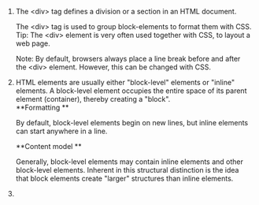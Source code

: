 1. The &lt;div&gt; tag defines a division or a section in an HTML document.

   The &lt;div&gt; tag is used to group block-elements to format them with CSS.  
   Tip: The &lt;div&gt; element is very often used together with CSS, to layout a web page.

   Note: By default, browsers always place a line break before and after the &lt;div&gt; element. However, this can be changed with CSS.

2. HTML elements are usually either "block-level" elements or "inline" elements. A block-level element occupies the entire space of its parent element \(container\), thereby creating a "block".  
   **Formatting   **

   By default, block-level elements begin on new lines, but inline elements can start anywhere in a line.

   **Content model   **

   Generally, block-level elements may contain inline elements and other block-level elements. Inherent in this structural distinction is the idea that block elements create "larger" structures than inline elements.

3. 


